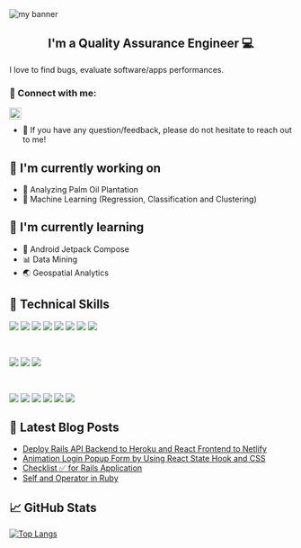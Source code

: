 <img align="center" src="https://user-images.githubusercontent.com/55596578/199185549-2a22cac6-5a0b-4d55-929b-420230751d73.png" alt="my banner">

<h2 align="center">
I'm a Quality Assurance Engineer 💻
</h2> 

I love to find bugs, evaluate software/apps performances.

### 🤝 Connect with me:

<a href="https://www.linkedin.com/in/daniel-yogatama-maydiputra/"><img align="left" src="https://raw.githubusercontent.com/yushi1007/yushi1007/main/images/linkedin.svg" alt="Yu Shi | LinkedIn" width="21px"/></a>
</br>

- 💬 If you have any question/feedback, please do not hesitate to reach out to me!

## 🔭 I'm currently working on

- 🌴 Analyzing Palm Oil Plantation
- 🎰 Machine Learning (Regression, Classification and Clustering)

## 🌱 I'm currently learning

- 📱 Android Jetpack Compose
- 📊 Data Mining
- 🌏 Geospatial Analytics

## 💼 Technical Skills

![](https://img.shields.io/badge/Code-React-informational?style=flat&logo=react&color=61DAFB)
![](https://img.shields.io/badge/Code-Redux-informational?style=flat&logo=Redux&color=764ABC)
![](https://img.shields.io/badge/Code-JavaScript-informational?style=flat&logo=JavaScript&color=F7DF1E)
![](https://img.shields.io/badge/Code-Ruby-informational?style=flat&logo=Ruby&color=CC342D)
![](https://img.shields.io/badge/Code-Ruby_on_Rails-informational?style=flat&logo=Ruby-On-Rails&color=CC0000)
![](https://img.shields.io/badge/Code-HTML5-informational?style=flat&logo=HTML5&color=E34F26)
![](https://img.shields.io/badge/Code-PostgreSQL-informational?style=flat&logo=PostgreSQL&color=336791)
![](https://img.shields.io/badge/Code-SQLite-informational?style=flat&logo=SQLite&color=003B57)

</br>

![](https://img.shields.io/badge/Style-Bootstrap-informational?style=flat&logo=Bootstrap&color=7952B3)
![](https://img.shields.io/badge/Style-CSS3-informational?style=flat&logo=CSS3&color=1572B6)
![](https://img.shields.io/badge/Style-styled--components-informational?style=flat&logo=styled-components&color=DB7093)


</br>

![](https://img.shields.io/badge/Tools-Figma-informational?style=flat&logo=Figma&color=F24E1E)
![](https://img.shields.io/badge/Tools-NPM-informational?style=flat&logo=NPM&color=CB3837)
![](https://img.shields.io/badge/Tools-Heroku-informational?style=flat&logo=Heroku&color=430098)
![](https://img.shields.io/badge/Tools-Netlify-informational?style=flat&logo=netlify&color=00C7B7)
![](https://img.shields.io/badge/Tools-Git-informational?style=flat&logo=Git&color=F05032)
![](https://img.shields.io/badge/Tools-GitHub-informational?style=flat&logo=GitHub&color=181717)

## 📝 Latest Blog Posts

- [Deploy Rails API Backend to Heroku and React Frontend to Netlify](https://yushi95.medium.com/deploy-rails-api-backend-to-heroku-and-react-frontend-to-netlify-b515239d5022)
- [Animation Login Popup Form by Using React State Hook and CSS](https://medium.com/geekculture/animation-login-popup-form-by-using-react-state-hook-and-css-7ecf803f1fa9)
- [Checklist ✅ for Rails Application](https://yushi95.medium.com/checklist-for-rails-application-30868cb4f48b)
- [Self and Operator in Ruby](https://blog.usejournal.com/self-in-ruby-5e8a91fa4602)

## 📈 GitHub Stats 

<!-- [![Anurag's github stats](https://github-readme-stats.vercel.app/api?username=yushi1007)](https://github.com/yushi1007) -->

[![Top Langs](https://github-readme-stats.vercel.app/api/top-langs/?username=danielyoga&layout=compact)](https://github.com/danielyoga)

<!-- [![Visitors](https://visitor-badge.glitch.me/badge?page_id=yushi1007.yushi1007)](https://www.yushi.dev/) -->

<!-- git add *
git commit -m "commit"
git push -u origin master -->